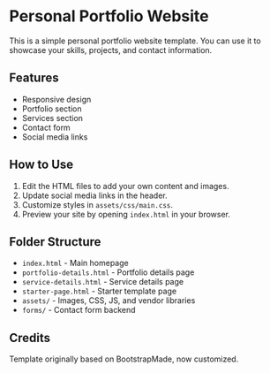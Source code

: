# Personal Portfolio Website

This is a simple personal portfolio website template. You can use it to showcase your skills, projects, and contact information.

## Features
- Responsive design
- Portfolio section
- Services section
- Contact form
- Social media links

## How to Use
1. Edit the HTML files to add your own content and images.
2. Update social media links in the header.
3. Customize styles in `assets/css/main.css`.
4. Preview your site by opening `index.html` in your browser.

## Folder Structure
- `index.html` - Main homepage
- `portfolio-details.html` - Portfolio details page
- `service-details.html` - Service details page
- `starter-page.html` - Starter template page
- `assets/` - Images, CSS, JS, and vendor libraries
- `forms/` - Contact form backend

## Credits
Template originally based on BootstrapMade, now customized.
